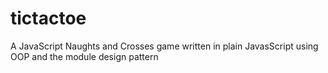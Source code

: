 # tictactoe
A JavaScript Naughts and Crosses game written in plain JavasScript using OOP and the module design pattern 
